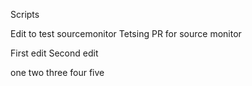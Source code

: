 Scripts

Edit to test sourcemonitor
Tetsing PR for source monitor

First edit
Second edit

one
two
three
four
five
